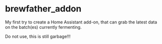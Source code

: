 # brewfather_addon

My first try to create a Home Assistant add-on, that can grab the latest data on the batch(es) currently fermenting.

Do not use, this is still garbage!!!